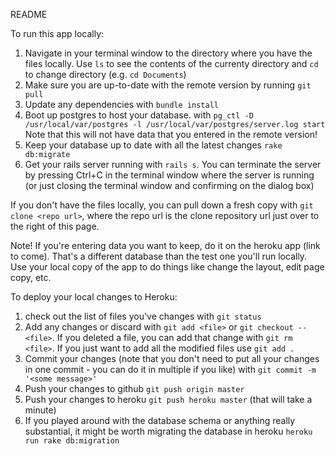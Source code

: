 README

To run this app locally:
1) Navigate in your terminal window to the directory where you have the files locally. Use `ls` to see the contents of the currenty directory and `cd` to change directory (e.g. `cd Documents`)  
2) Make sure you are up-to-date with the remote version by running `git pull`  
3) Update any dependencies with `bundle install`  
4) Boot up postgres to host your database. with `pg_ctl -D /usr/local/var/postgres -l /usr/local/var/postgres/server.log start`  Note that this will not have data that you entered in the remote version!   
5) Keep your database up to date with all the latest changes `rake db:migrate`  
6) Get your rails server running with `rails s`. You can terminate the server by pressing Ctrl+C in the terminal window where the server is running (or just closing the terminal window and confirming on the dialog box)  


If you don't have the files locally, you can pull down a fresh copy with `git clone <repo url>`, where the repo url is the clone repository url just over to the right of this page.

Note! If you're entering data you want to keep, do it on the heroku app (link to come). That's a different database than the test one you'll run locally. Use your local copy of the app to do things like change the layout, edit page copy, etc.


To deploy your local changes to Heroku:
1) check out the list of files you've changes with `git status`  
2) Add any changes or discard with `git add <file>` or `git checkout -- <file>`. If you deleted a file, you can add that change with `git rm <file>`. If you just want to add all the modified files use `git add .`  
3) Commit your changes (note that you don't need to put all your changes in one commit - you can do it in multiple if you like) with `git commit -m '<some message>'`  
4) Push your changes to github `git push origin master`  
5) Push your changes to heroku `git push heroku master` (that will take a minute)  
6) If you played around with the database schema or anything really substantial, it might be worth migrating the database in heroku `heroku run rake db:migration`  
